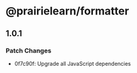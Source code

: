 # @prairielearn/formatter

## 1.0.1

### Patch Changes

- 0f7c90f: Upgrade all JavaScript dependencies
